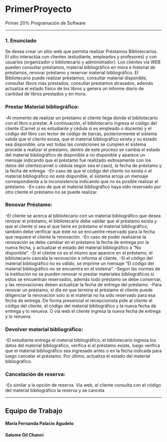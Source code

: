 # PrimerProyecto
Primer 20% Programación de Software
<hr>

### 1.  Enunciado
Se desea crear un sitio web que permita realizar Préstamos Bibliotecarios. El sitio interactúa con clientes (estudiante, empleados y profesores) y con usuarios (organizador o bibliotecario y administrador). Los clientes vía WEB pueden consultar préstamos, material bibliográfico en mora e historial de préstamos, renovar préstamo y reservar material bibliográfico. El Bibliotecario puede realizar préstamos, consultar material disponible, consultar libros más prestados, consultar prestamos atrasados, además actualiza el estado físico de los libros y genera un informe diario de cantidad de libros prestados y en mora.

### Prestar Material bibliográfico: 
-Al momento de realizar un préstamo el cliente llega donde el bibliotecario con el libro a prestar. A continuación, el bibliotecario ingresa el código del cliente (Carnet si es estudiante y  cédula si es empleado o docente) y el código del libro con lector de código de barras, posteriormente el sistema valida que el cliente exista, que el material bibliográfico exista y su estado sea disponible, una vez todas las condiciones se cumplen el sistema procede a realizar el préstamo, dentro de este proceso se cambia el estado del material bibliográfico de disponible a no disponible y aparece un mensaje indicando que el préstamo fue realizado  exitosamente con los datos del cliente(carnet o cédula según sea el caso),  la fecha de préstamo y la fecha de  entrega. 
-En caso de que el código del cliente no exista o el material bibliográfico no esté disponible, el sistema arroja un mensaje correspondiente a la inconsistencia indicando que no es posible realizar el préstamo.
-En caso de que el material bibliográfico haya sido reservado por otro cliente el préstamo no se puede realizar.

### Renovar Préstamo: 
-El cliente se acerca al bibliotecario con un material bibliográfico que desea renovar el préstamo, el bibliotecario debe validar que el préstamo exista y que el cliente si sea el que tiene en préstamo el material bibliográfico, también debe verificar que éste no se encuentre reservado para la fecha que requiere el cliente la renovación. 
-En caso de poder realizarse la renovación se debe cambiar en el préstamo la fecha de entrega por la nueva fecha, y actualizar el estado del material bibliográfico a “No disponible”. 
-Si el cliente no es el mismo que aparece en el préstamo, el bibliotecario cancela la renovación e informa al cliente. 
-Si el código del material bibliográfico no es válido, se imprime un mensaje “El código del material bibliográfico no se encuentra en el sistema”.
-Según las normas de la institución no se pueden renovar ni prestar materiales bibliográficos si estos se encuentran reservados, además todo préstamo se debe conservar, y las renovaciones deben actualizar la fecha de entrega del préstamo. 
-Para renovar un préstamo, el día en que termina el préstamo el cliente puede diligenciar la renovación solo si el material no ha sido reservado para esa fecha de entrega. De forma presencial el recepcionista pide al cliente el código del cliente, el código del material bibliográfico y la nueva fecha de entrega y lo renueva. O vía web el cliente ingresa la nueva fecha de entrega y lo renueva. 

### Devolver material bibliográfico: 
-El estudiante entrega el material bibliográfico, el bibliotecario ingresa los datos del material bibliográfico, verifica si el préstamo existe, luego verifica que el material bibliográfico sea ingresado antes o en la fecha indicada para luego cancelar el préstamo. Por último, actualiza el estado del material bibliográfico.

### Cancelación de reserva: 
-Es similar a la opción de reserva. Vía web, el cliente consulta con el código del material bibliográfico la reserva y se cancela


<hr>

## Equipo de Trabajo
#### Maria Fernanda Palacio Agudelo
#### Salome Gil Chanci